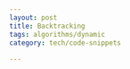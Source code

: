 ```yaml
---
layout: post
title: Backtracking
tags: algorithms/dynamic
category: tech/code-snippets
 
---
```


<script src="https://gist.github.com/selimslab/cacde8c035101d3688ff4189e9e979de.js"></script>